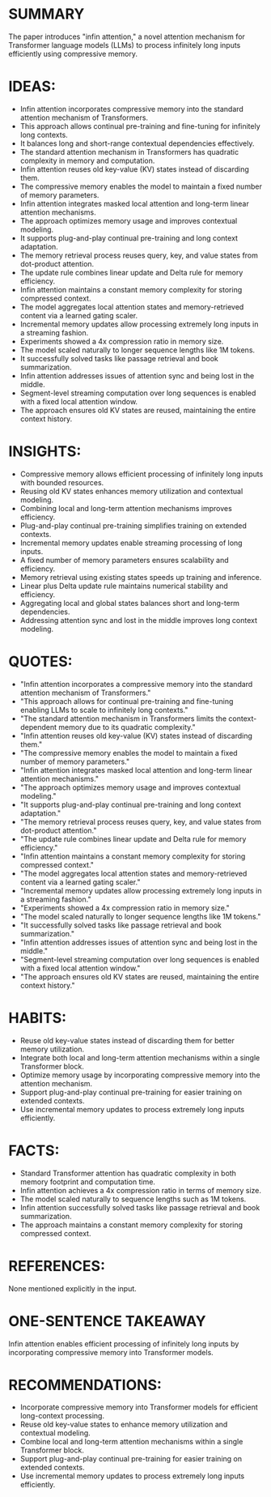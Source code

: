 # SUMMARY
The paper introduces "infin attention," a novel attention mechanism for Transformer language models (LLMs) to process infinitely long inputs efficiently using compressive memory.

# IDEAS:
- Infin attention incorporates compressive memory into the standard attention mechanism of Transformers.
- This approach allows continual pre-training and fine-tuning for infinitely long contexts.
- It balances long and short-range contextual dependencies effectively.
- The standard attention mechanism in Transformers has quadratic complexity in memory and computation.
- Infin attention reuses old key-value (KV) states instead of discarding them.
- The compressive memory enables the model to maintain a fixed number of memory parameters.
- Infin attention integrates masked local attention and long-term linear attention mechanisms.
- The approach optimizes memory usage and improves contextual modeling.
- It supports plug-and-play continual pre-training and long context adaptation.
- The memory retrieval process reuses query, key, and value states from dot-product attention.
- The update rule combines linear update and Delta rule for memory efficiency.
- Infin attention maintains a constant memory complexity for storing compressed context.
- The model aggregates local attention states and memory-retrieved content via a learned gating scaler.
- Incremental memory updates allow processing extremely long inputs in a streaming fashion.
- Experiments showed a 4x compression ratio in memory size.
- The model scaled naturally to longer sequence lengths like 1M tokens.
- It successfully solved tasks like passage retrieval and book summarization.
- Infin attention addresses issues of attention sync and being lost in the middle.
- Segment-level streaming computation over long sequences is enabled with a fixed local attention window.
- The approach ensures old KV states are reused, maintaining the entire context history.

# INSIGHTS:
- Compressive memory allows efficient processing of infinitely long inputs with bounded resources.
- Reusing old KV states enhances memory utilization and contextual modeling.
- Combining local and long-term attention mechanisms improves efficiency.
- Plug-and-play continual pre-training simplifies training on extended contexts.
- Incremental memory updates enable streaming processing of long inputs.
- A fixed number of memory parameters ensures scalability and efficiency.
- Memory retrieval using existing states speeds up training and inference.
- Linear plus Delta update rule maintains numerical stability and efficiency.
- Aggregating local and global states balances short and long-term dependencies.
- Addressing attention sync and lost in the middle improves long context modeling.

# QUOTES:
- "Infin attention incorporates a compressive memory into the standard attention mechanism of Transformers."
- "This approach allows for continual pre-training and fine-tuning enabling LLMs to scale to infinitely long contexts."
- "The standard attention mechanism in Transformers limits the context-dependent memory due to its quadratic complexity."
- "Infin attention reuses old key-value (KV) states instead of discarding them."
- "The compressive memory enables the model to maintain a fixed number of memory parameters."
- "Infin attention integrates masked local attention and long-term linear attention mechanisms."
- "The approach optimizes memory usage and improves contextual modeling."
- "It supports plug-and-play continual pre-training and long context adaptation."
- "The memory retrieval process reuses query, key, and value states from dot-product attention."
- "The update rule combines linear update and Delta rule for memory efficiency."
- "Infin attention maintains a constant memory complexity for storing compressed context."
- "The model aggregates local attention states and memory-retrieved content via a learned gating scaler."
- "Incremental memory updates allow processing extremely long inputs in a streaming fashion."
- "Experiments showed a 4x compression ratio in memory size."
- "The model scaled naturally to longer sequence lengths like 1M tokens."
- "It successfully solved tasks like passage retrieval and book summarization."
- "Infin attention addresses issues of attention sync and being lost in the middle."
- "Segment-level streaming computation over long sequences is enabled with a fixed local attention window."
- "The approach ensures old KV states are reused, maintaining the entire context history."

# HABITS:
- Reuse old key-value states instead of discarding them for better memory utilization.
- Integrate both local and long-term attention mechanisms within a single Transformer block.
- Optimize memory usage by incorporating compressive memory into the attention mechanism.
- Support plug-and-play continual pre-training for easier training on extended contexts.
- Use incremental memory updates to process extremely long inputs efficiently.

# FACTS:
- Standard Transformer attention has quadratic complexity in both memory footprint and computation time.
- Infin attention achieves a 4x compression ratio in terms of memory size.
- The model scaled naturally to sequence lengths such as 1M tokens.
- Infin attention successfully solved tasks like passage retrieval and book summarization.
- The approach maintains a constant memory complexity for storing compressed context.

# REFERENCES:
None mentioned explicitly in the input.

# ONE-SENTENCE TAKEAWAY
Infin attention enables efficient processing of infinitely long inputs by incorporating compressive memory into Transformer models.

# RECOMMENDATIONS:
- Incorporate compressive memory into Transformer models for efficient long-context processing.
- Reuse old key-value states to enhance memory utilization and contextual modeling.
- Combine local and long-term attention mechanisms within a single Transformer block.
- Support plug-and-play continual pre-training for easier training on extended contexts.
- Use incremental memory updates to process extremely long inputs efficiently.